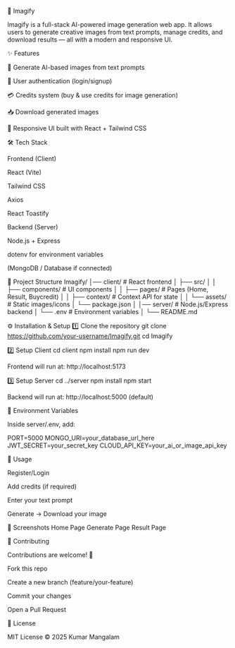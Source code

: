📸 Imagify

Imagify is a full-stack AI-powered image generation web app.
It allows users to generate creative images from text prompts, manage credits, and download results — all with a modern and responsive UI.

✨ Features

🚀 Generate AI-based images from text prompts

🔑 User authentication (login/signup)

💳 Credits system (buy & use credits for image generation)

📥 Download generated images

📱 Responsive UI built with React + Tailwind CSS

🛠️ Tech Stack

Frontend (Client)

React (Vite)

Tailwind CSS

Axios

React Toastify

Backend (Server)

Node.js + Express

dotenv for environment variables

(MongoDB / Database if connected)

📂 Project Structure
Imagify/
│── client/          # React frontend
│   ├── src/
│   │   ├── components/   # UI components
│   │   ├── pages/        # Pages (Home, Result, Buycredit)
│   │   ├── context/      # Context API for state
│   │   └── assets/       # Static images/icons
│   └── package.json
│
│── server/          # Node.js/Express backend
│   └── .env         # Environment variables
│
└── README.md

⚙️ Installation & Setup
1️⃣ Clone the repository
git clone https://github.com/your-username/Imagify.git
cd Imagify

2️⃣ Setup Client
cd client
npm install
npm run dev


Frontend will run at: http://localhost:5173

3️⃣ Setup Server
cd ../server
npm install
npm start


Backend will run at: http://localhost:5000
 (default)

🔑 Environment Variables

Inside server/.env, add:

PORT=5000
MONGO_URI=your_database_url_here
JWT_SECRET=your_secret_key
CLOUD_API_KEY=your_ai_or_image_api_key

🎯 Usage

Register/Login

Add credits (if required)

Enter your text prompt

Generate → Download your image

📸 Screenshots
Home Page	Generate Page	Result Page

	
	
🤝 Contributing

Contributions are welcome! 🎉

Fork this repo

Create a new branch (feature/your-feature)

Commit your changes

Open a Pull Request

📜 License

MIT License © 2025 Kumar Mangalam
